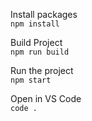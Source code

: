 Install packages <br>
`npm install`

Build Project <br>
`npm run build`

Run the project <br>
`npm start`

Open in VS Code <br>
`code .`
